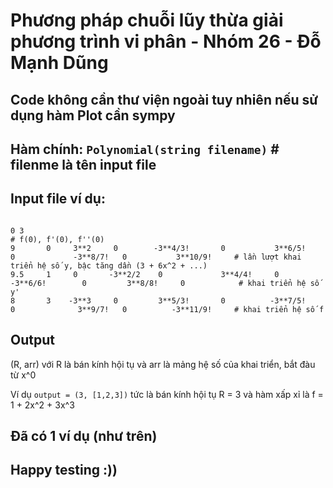 # Phương pháp chuỗi lũy thừa giải phương trình vi phân - Nhóm 26 - Đỗ Mạnh Dũng

## Code không cần thư viện ngoài tuy nhiên nếu sử dụng hàm Plot cần sympy

## Hàm chính: `Polynomial(string filename)`  # filenme là tên input file
## Input file ví dụ:

```

0 3                                                                                                                     # f(0), f'(0), f''(0)
9       0     3**2     0        -3**4/3!       0           3**6/5!    0             -3**8/7!   0           3**10/9!     # lần lượt khai triển hệ số y, bậc tăng dần (3 + 6x^2 + ...)
9.5     1     0       -3**2/2    0             3**4/4!     0         -3**6/6!        0         3**8/8!     0            # khai triển hệ số y'
8       3    -3**3     0         3**5/3!       0          -3**7/5!    0              3**9/7!   0          -3**11/9!     # khai triển hệ số f

```
## Output
(R, arr) với R là bán kính hội tụ và arr là mảng hệ số của khai triển, bắt đàu từ x^0

Ví dụ `output = (3, [1,2,3])` tức là bán kính hội tụ R = 3 và hàm xấp xỉ là f = 1 + 2x^2 + 3x^3
## Đã có 1 ví dụ (như trên)
## Happy testing :))
